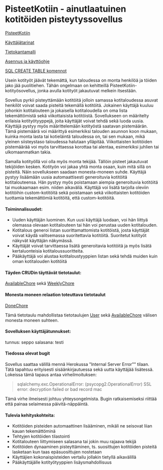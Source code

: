 
# PisteetKotiin - ainutlaatuinen kotitöiden pisteytyssovellus

[PisteetKotiin](https://pisteetkotiin.herokuapp.com/)

[Käyttäjätarinat](https://github.com/jupste/tsoha-harjoitustyo/blob/master/documentation/userstory.md)

[Tietokantamalli](https://github.com/jupste/tsoha-harjoitustyo/blob/master/documentation/diagram.png)

[Asennus ja käyttöohje](https://github.com/jupste/tsoha-harjoitustyo/blob/master/documentation/installation.md)

[SQL CREATE TABLE komennot](https://github.com/jupste/tsoha-harjoitustyo/blob/master/documentation/sql_commands.md)

Usein kotityöt jäävät tekemättä, kun taloudessa on monta henkilöä ja töiden jako jää puolitiehen. Tähän ongelmaan on kehitteillä PisteetKotiin- kotityösovellus, jonka avulla kotityöt jakautuvat melkein itsestään. 

Sovellus pyrkii pisteyttämään kotitöitä jolloin samassa kotitaloudessa asuvat henkilöt voivat saada pisteitä tekemällä kotitöitä. Jokainen käyttäjä kuuluu johonkin kotitalouteen ja jokaisella kotitaloudella on oma lista tekemättömistä sekä viikottaisista kotitöistä. Sovellukseen on määritelty erilaisia kotityötyyppejä, joita käyttäjät voivat tehdä sekä luoda uusia. Käyttäjä pystyy myös määrittelemään kotityöstä saatavan pistemäärän. Tämä pistemäärä voi määrittyä esimerkiksi talouden asunnon koon mukaan, kuinka monta lasta tai kotieläintä taloudessa on, tai sen mukaan, mikä yleinen siisteystaso taloudessa halutaan ylläpitää. Viikottaisten kotitöiden pistemäärää voi myös tarvittaessa korottaa tai alentaa, esimerkiksi juhlien tai ulkomaanmatkan takia. 

Samalla kotityöllä voi olla myös monta tekijää. Tällöin pisteet jakautuvat tekijöiden kesken. Kotityön voi jakaa yhtä monta osaan, kuin mitä sillä on pisteitä. Näin sovellukseen saadaan monesta-moneen suhde. 
Käyttäjä pystyy lisäämään uusia automaattisesti generoituvia kotitöitä kotitalouteensa. Hän pystyy myös poistamaan aiempia generoituvia kotitöitä tai muokaamaan esim. niiden aikaväliä. Käyttäjä voi lisätä tarjolla oleviin kotitöihin custom-kotitöitä sekä poistamaan sekä viikottaisten kotitöiden tuottamia tekemättömiä kotitöitä, että custom-kotitöitä. 


#### Toiminnalisuudet:
- Uuden käyttäjän luominen. Kun uusi käyttäjä luodaan, voi hän liittyä olemassa olevaan kotitalouteen tai hän voi perustaa uuden kotitalouden.
- Kotitalous generoi listan suorittamattomista kotitöistä, josta käyttäjät voivat käydä valitsemassa suoritettavia kotitöitä. Suoritetut kotityöt näkyvät käyttäjän näkymässä.
- Käyttäjät voivat tarvittaessa lisätä generoitavia kotitöitä ja myös lisätä kertaluonteisia kotitaloussuoritteita. 
- Pääkäyttäjä voi alustaa kotitaloustyyppien listan sekä tehdä muiden kuin oman kotitalouden kotitöitä

#### Täyden CRUDin täyttävät tietotaulut:
[AvailableChore](https://github.com/jupste/tsoha-harjoitustyo/blob/master/application/chores/views.py) sekä [WeeklyChore](https://github.com/jupste/tsoha-harjoitustyo/blob/master/application/weeklychore/views.py)

#### Monesta moneen relaation toteuttava tietotaulut

[DoneChore](https://github.com/jupste/tsoha-harjoitustyo/blob/master/application/donechores/views.py)

Tämä tietotaulu mahdollistaa tietotaulujen [User](https://github.com/jupste/tsoha-harjoitustyo/blob/master/application/auth/views.py) sekä [AvailableChore](https://github.com/jupste/tsoha-harjoitustyo/blob/master/application/chores/views.py) välisen monesta moneen suhteen.

#### Sovelluksen käyttäjätunnukset:
tunnus: seppo
salasana: testi

#### Tiedossa olevat bugit

Sovellus saattaa välillä mennä Herokussa "Internal Server Error"" tilaan. Tätä tapahtuu erityisesti sisäänkirjautuessa sekä uutta käyttäjää lisätessä. 
Lokeissa tämä tapaus antaa virheilmoituksen: 
> sqlalchemy.exc.OperationalError: (psycopg2.OperationalError) SSL error: decryption failed or bad record mac

Tämä virhe ilmeisesti johtuu yhteysongelmista. Bugin ratkaisemiseksi riittää että painaa selaimessa päivitä-näppäintä. 

#### Tulevia kehityskohteita:
- Kotitöiden pisteiden automaattinen lisääminen, mikäli ne seisovat liian kauan tekemättöminä
- Tehtyjen kotitöiden tilastointi
- Kotitalouteen liittymiseen salasana tai jokin muu rajaava tekijä
- Kotitöiden dynaaminen pisteyttäminen, ts. suosittujen kotitöiden pisteitä lasketaan kun taas epäsuosittujen nostetaan
- Käyttäjien kokonaispisteiden vertailu jollakin tietyllä aikavälillä
- Pääkäyttäjälle kotityötyyppien lisäysmahdollisuus